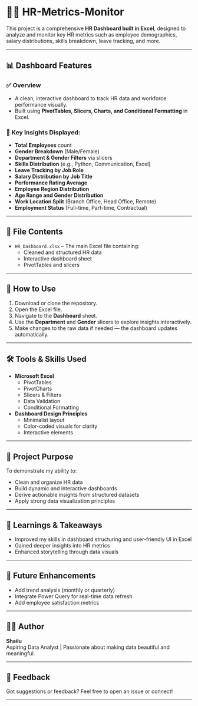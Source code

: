 # 🧑‍💼 HR-Metrics-Monitor 

This project is a comprehensive **HR Dashboard built in Excel**, designed to analyze and monitor key HR metrics such as employee demographics, salary distributions, skills breakdown, leave tracking, and more.

---

## 📊 Dashboard Features

### ✅ Overview
- A clean, interactive dashboard to track HR data and workforce performance visually.
- Built using **PivotTables, Slicers, Charts, and Conditional Formatting** in Excel.

### 🧠 Key Insights Displayed:
- **Total Employees** count
- **Gender Breakdown** (Male/Female)
- **Department & Gender Filters** via slicers
- **Skills Distribution** (e.g., Python, Communication, Excel)
- **Leave Tracking by Job Role**
- **Salary Distribution by Job Title**
- **Performance Rating Average**
- **Employee Region Distribution**
- **Age Range and Gender Distribution**
- **Work Location Split** (Branch Office, Head Office, Remote)
- **Employment Status** (Full-time, Part-time, Contractual)

---

## 📁 File Contents

- `HR_Dashboard.xlsx` – The main Excel file containing:
  - Cleaned and structured HR data
  - Interactive dashboard sheet
  - PivotTables and slicers

---

## 🚀 How to Use

1. Download or clone the repository.
2. Open the Excel file.
3. Navigate to the **Dashboard** sheet.
4. Use the **Department** and **Gender** slicers to explore insights interactively.
5. Make changes to the raw data if needed — the dashboard updates automatically.

---

## 🛠 Tools & Skills Used

- **Microsoft Excel**
  - PivotTables
  - PivotCharts
  - Slicers & Filters
  - Data Validation
  - Conditional Formatting
- **Dashboard Design Principles**
  - Minimalist layout
  - Color-coded visuals for clarity
  - Interactive elements

---

## 🎯 Project Purpose

To demonstrate my ability to:
- Clean and organize HR data
- Build dynamic and interactive dashboards
- Derive actionable insights from structured datasets
- Apply strong data visualization principles

---

## 🧠 Learnings & Takeaways

- Improved my skills in dashboard structuring and user-friendly UI in Excel
- Gained deeper insights into HR metrics
- Enhanced storytelling through data visuals

---

## 📌 Future Enhancements

- Add trend analysis (monthly or quarterly)
- Integrate Power Query for real-time data refresh
- Add employee satisfaction metrics

---

## 🙋‍♀️ Author

**Shailu**  
Aspiring Data Analyst | Passionate about making data beautiful and meaningful.

---

## 🌟 Feedback

Got suggestions or feedback? Feel free to open an issue or connect!

---

